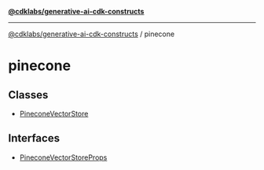 [**@cdklabs/generative-ai-cdk-constructs**](../../README.md)

***

[@cdklabs/generative-ai-cdk-constructs](../../README.md) / pinecone

# pinecone

## Classes

- [PineconeVectorStore](classes/PineconeVectorStore.md)

## Interfaces

- [PineconeVectorStoreProps](interfaces/PineconeVectorStoreProps.md)
